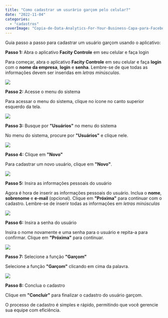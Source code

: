 ```yaml
---
title: "Como cadastrar um usurário garçom pelo celular?"
date: "2022-11-04"
categories: 
  - "cadastros"
coverImage: "Copia-de-Data-Analytics-For-Your-Business-Capa-para-Facebook-1640-×-724-px-8.png"
---
```


Guia passo a passo para cadastrar um usuário garçom usando o aplicativo:

**Passo 1:** Abra o aplicativo **Facity Controle** em seu celular e faça login

Para começar, abra o aplicativo **Facity Controle** em seu celular e faça **login** com o **nome da empresa**, **login** e **senha**. Lembre-se de que todas as informações devem ser inseridas em _letras minúsculas_.

![](images/image-11-485x1024.png)

**Passo 2:** Acesse o menu do sistema

Para acessar o menu do sistema, clique no ícone no canto superior esquerdo da tela.

![](images/image-12-485x1024.png)

**Passo 3:** Busque por **"Usuários"** no menu do sistema

No menu do sistema, procure por **"Usuários"** e clique nele.

![](images/image-13-485x1024.png)

**Passo 4:** Clique em **"Novo"**

Para cadastrar um novo usuário, clique em **"Novo"**.

![](images/image-14-485x1024.png)

**Passo 5:** Insira as informações pessoais do usuário

Agora é hora de inserir as informações pessoais do usuário. Inclua o **nome**, **sobrenome** e **e-mail** (opcional). Clique em **"Próxima"** para continuar com o cadastro. Lembre-se de inserir todas as informações em _letras minúsculas_

![](images/image-15-485x1024.png)

**Passo 6:** Insira a senha do usuário

Insira o nome novamente e uma senha para o usuário e repita-a para confirmar. Clique em **"Próxima"** para continuar.

![](images/image-16-485x1024.png)

**Passo 7:** Selecione a função **"Garçom"**

Selecione a função **"Garçom"** clicando em cima da palavra.

![](images/04_11_2022-17_20_12.png)

**Passo 8:** Conclua o cadastro

Clique em **"Concluir"** para finalizar o cadastro do usuário garçom.

O processo de cadastro é simples e rápido, permitindo que você gerencie sua equipe com eficiência.
